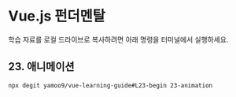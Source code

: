 # Vue.js 펀더멘탈

학습 자료를 로컬 드라이브로 복사하려면 아래 명령을 터미널에서 실행하세요.

## 23. 애니메이션

```sh
npx degit yamoo9/vue-learning-guide#L23-begin 23-animation
```
